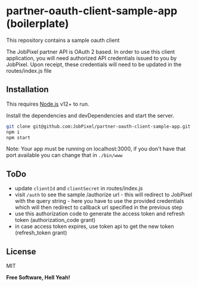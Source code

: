  # partner-oauth-client-sample-app (boilerplate)
This repository contains a sample oauth client

The JobPixel partner API is OAuth 2 based.  In order to use this client application, you will need authorized API credentials issued to you by JobPixel.  Upon receipt, these credentials will need to be updated in the routes/index.js file

## Installation

This requires [Node.js](https://nodejs.org/) v12+ to run.

Install the dependencies and devDependencies and start the server.

```sh
git clone git@github.com:JobPixel/partner-oauth-client-sample-app.git
npm i
npm start
```

Note: Your app must be running on localhost:3000, if you don't have that port available you can change that in `./bin/www`

## ToDo

- update `clientId` and `clientSecret` in routes/index.js
- visit `/auth` to see the sample /authorize url -  this will redirect to JobPixel with the query string - here you have to use the provided credentials which will then redirect to callback url specified in the previous step
- use this authorization code to generate the access token and refresh token (authorization_code grant)
- in case access token expires, use token api to get the new token (refresh_token grant)

## License

MIT

**Free Software, Hell Yeah!**
